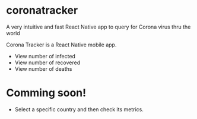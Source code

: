 # coronatracker
A very intuitive and fast React Native app to query for Corona virus thru the world

Corona Tracker is a React Native mobile app.

  - View number of infected 
  - View number of recovered
  - View number of deaths

# Comming soon!

  - Select a specific country and then check its metrics.
